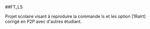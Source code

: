 ##FT_LS

Projet scolaire visant à reproduire la commande ls et les option [1Ralrt] corrigé en P2P
avec d'autres étudiant.
